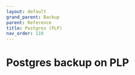 ```yaml
---
layout: default
grand_parent: Backup
parent: Reference
title: Postgres (PLP)
nav_order: 110
---
```


# Postgres backup on PLP
